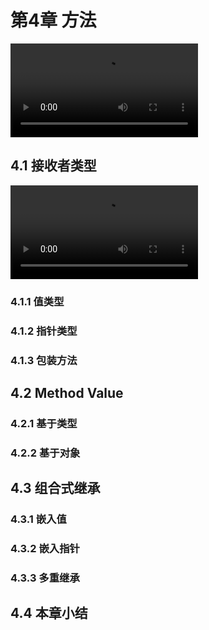 # 第4章 方法

![](https://img.github.mailjob.net/book-go-runtime/4.0.mp4)

## 4.1 接收者类型

![](https://img.github.mailjob.net/book-go-runtime/4.1.mp4)

### 4.1.1 值类型
### 4.1.2 指针类型
### 4.1.3 包装方法
## 4.2 Method Value
### 4.2.1 基于类型
### 4.2.2 基于对象
## 4.3 组合式继承
### 4.3.1 嵌入值
### 4.3.2 嵌入指针
### 4.3.3 多重继承
## 4.4 本章小结